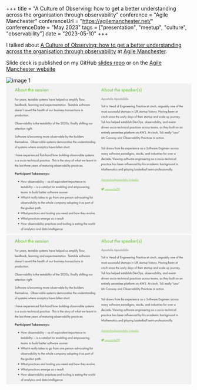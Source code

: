 +++
title =  "A Culture of Observing: how to get a better understanding across the organisation through observability"
conference = "Agile Manchester"
conferenceUrl = "https://agilemanchester.net/"
conferenceDate = "May 2023"
tags = ["presentation", "meetup", "culture", "observability"]
date = "2023-05-10"
+++

I talked about [A Culture of Observing: how to get a better understanding across the organisation through observability](https://agilemanchester.net/programme/how-get-better-understanding-across-org-through-observability) at [Agile Manchester](https://agilemanchester.net/).

Slide deck is published on my GitHub [slides repo](https://github.com/Apostolos-Daniel/slides/blob/main/2023-agile-manchester/how-to-get-better-understanding-across-the-org-through-observability.pdf) or on the [Agile Manchester website](https://agilemanchester.net/sites/default/files/resources/Apostolis%20Apostolidis%20-%20How%20to%20get%20better%20understanding%20across%20org%20through%20observability.pdf)

![image 1](../agile-mancheser-talk-description-1.png)
![image 2](../../static/Agile%20Manchester%20talk%20description%202.png)
![image 3](../../static/Agile%20Manchester%20talk%20description%202.png)


